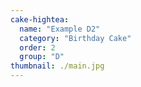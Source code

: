 ```yaml
---
cake-hightea:
  name: "Example D2"
  category: "Birthday Cake"
  order: 2
  group: "D"
thumbnail: ./main.jpg
---
```

